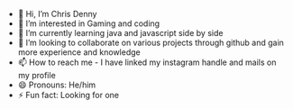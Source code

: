 - 👋 Hi, I’m Chris Denny
- 👀 I’m interested in Gaming and coding
- 🌱 I’m currently learning java and javascript side by side
- 💞️ I’m looking to collaborate on various projects through github and gain more experience and knowledge
- 📫 How to reach me - I have linked my instagram handle and mails on my profile 
- 😄 Pronouns: He/him
- ⚡ Fun fact: Looking for one

<!---
ChrisDenny23/ChrisDenny23 is a ✨ special ✨ repository because its `README.md` (this file) appears on your GitHub profile.
You can click the Preview link to take a look at your changes.
--->
